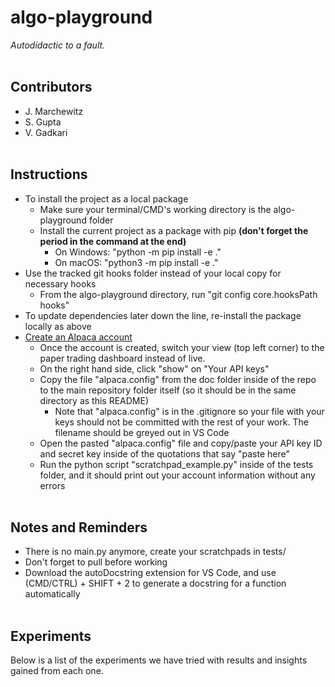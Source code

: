 # algo-playground #
*Autodidactic to a fault.*
<br><br>

## Contributors ##
* J. Marchewitz
* S. Gupta
* V. Gadkari
<br><br>

## Instructions ##
* To install the project as a local package
    * Make sure your terminal/CMD's working directory is the algo-playground folder
    * Install the current project as a package with pip **(don't forget the period in the command at the end)**
        * On Windows: "python -m pip install -e ."
        * On macOS: "python3 -m pip install -e ."
* Use the tracked git hooks folder instead of your local copy for necessary hooks
    * From the algo-playground directory, run "git config core.hooksPath hooks"
* To update dependencies later down the line, re-install the package locally as above
* [Create an Alpaca account](https://app.alpaca.markets/signup)
    * Once the account is created, switch your view (top left corner) to the paper trading dashboard instead of live.
    * On the right hand side, click "show" on "Your API keys"
    * Copy the file "alpaca.config" from the doc folder inside of the repo to the main repository folder itself (so it should be in the same directory as this README)
        * Note that "alpaca.config" is in the .gitignore so your file with your keys should not be committed with the rest of your work. The filename should be greyed out in VS Code
    * Open the pasted "alpaca.config" file and copy/paste your API key ID and secret key inside of the quotations that say "paste here"
    * Run the python script "scratchpad_example.py" inside of the tests folder, and it should print out your account information without any errors
<br><br>

## Notes and Reminders ##
* There is no main.py anymore, create your scratchpads in tests/
* Don't forget to pull before working
* Download the autoDocstring extension for VS Code, and use (CMD/CTRL) + SHIFT + 2 to generate a docstring for a function automatically
<br><br>

## Experiments ##
Below is a list of the experiments we have tried with results and insights gained from each one.
